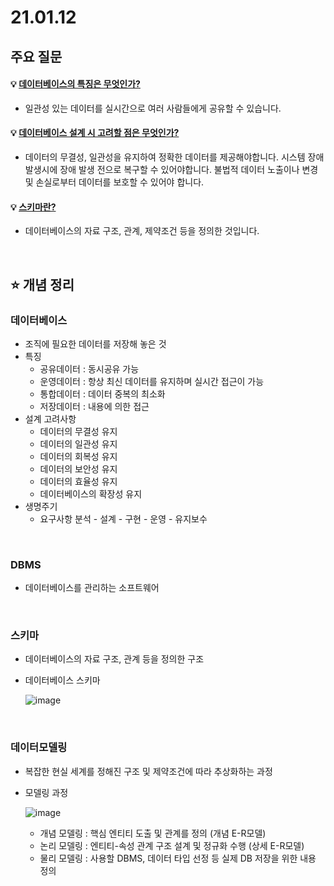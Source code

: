 # 21.01.12

## 주요 질문

#### 💡 [데이터베이스의 특징은 무엇인가?](#데이터베이스)
   * 일관성 있는 데이터를 실시간으로 여러 사람들에게 공유할 수 있습니다. 
   
#### 💡 [데이터베이스 설계 시 고려할 점은 무엇인가?](#데이터베이스)
   * 데이터의 무결성, 일관성을 유지하여 정확한 데이터를 제공해야합니다. 시스템 장애 발생시에 장애 발생 전으로 복구할 수 있어야합니다. 불법적 데이터 노출이나 변경 및 손실로부터 데이터를 보호할 수 있어야 합니다.
   
#### 💡 [스키마란?](#스키마)
   * 데이터베이스의 자료 구조, 관계, 제약조건 등을 정의한 것입니다.

<br/>

## ⭐ 개념 정리

### 데이터베이스
   * 조직에 필요한 데이터를 저장해 놓은 것
   * 특징  
        * 공유데이터 : 동시공유 가능
        * 운영데이터 : 항상  최신 데이터를 유지하며 실시간 접근이 가능
        * 통합데이터 : 데이터 중복의 최소화
        * 저장데이터 : 내용에 의한 접근
   * 설계 고려사항
      * 데이터의 무결성 유지
      * 데이터의 일관성 유지
      * 데이터의 회복성 유지
      * 데이터의 보안성 유지
      * 데이터의 효율성 유지
      * 데이터베이스의 확장성 유지
   * 생명주기
      * 요구사항 분석 - 설계 - 구현 - 운영 - 유지보수
   

<br/>

### DBMS
  * 데이터베이스를 관리하는 소프트웨어
 
  
<br/>

### 스키마
   * 데이터베이스의 자료 구조, 관계 등을 정의한 구조
   * 데이터베이스 스키마
   
      ![image](https://user-images.githubusercontent.com/36289638/104834322-e94dad80-58e1-11eb-9b05-33f22ecdf8a2.png)

   

<br/>

### 데이터모델링
   * 복잡한 현실 세계를 정해진 구조 및 제약조건에 따라 추상화하는 과정
   * 모델링 과정  

     ![image](https://user-images.githubusercontent.com/36289638/104834840-76463600-58e5-11eb-8fae-ed1c03ab0bab.png)

        * 개념 모델링 : 핵심 엔티티 도출 및 관계를 정의 (개념 E-R모델)
        * 논리 모델링 : 엔티티-속성 관계 구조 설계 및 정규화 수행 (상세 E-R모델)
        * 물리 모델링 : 사용할 DBMS, 데이터 타입 선정 등 실제 DB 저장을 위한 내용 정의


<br/>
